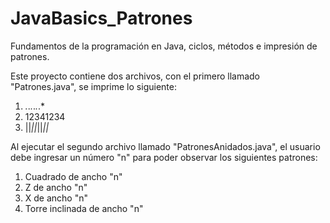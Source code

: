 # JavaBasics_Patrones
Fundamentos de la programación en Java, ciclos, métodos e impresión de patrones.

Este proyecto contiene dos archivos, con el primero llamado "Patrones.java", se imprime lo siguiente:
1. *.*.*.*.*.*.*
2. 12341234
3. ||*||*||*||*
 
Al ejecutar el segundo archivo llamado "PatronesAnidados.java", el usuario debe ingresar un número "n" para poder observar los siguientes patrones:
1. Cuadrado de ancho "n"
2. Z de ancho "n"
3. X de ancho "n"
4. Torre inclinada de ancho "n"
